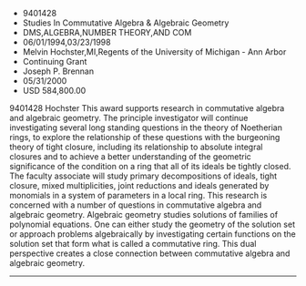 
* 9401428
* Studies In Commutative Algebra & Algebraic Geometry
* DMS,ALGEBRA,NUMBER THEORY,AND COM
* 06/01/1994,03/23/1998
* Melvin Hochster,MI,Regents of the University of Michigan - Ann Arbor
* Continuing Grant
* Joseph P. Brennan
* 05/31/2000
* USD 584,800.00

9401428 Hochster This award supports research in commutative algebra and
algebraic geometry. The principle investigator will continue investigating
several long standing questions in the theory of Noetherian rings, to explore
the relationship of these questions with the burgeoning theory of tight closure,
including its relationship to absolute integral closures and to achieve a better
understanding of the geometric significance of the condition on a ring that all
of its ideals be tightly closed. The faculty associate will study primary
decompositions of ideals, tight closure, mixed multiplicities, joint reductions
and ideals generated by monomials in a system of parameters in a local ring.
This research is concerned with a number of questions in commutative algebra and
algebraic geometry. Algebraic geometry studies solutions of families of
polynomial equations. One can either study the geometry of the solution set or
approach problems algebraically by investigating certain functions on the
solution set that form what is called a commutative ring. This dual perspective
creates a close connection between commutative algebra and algebraic geometry.
***
